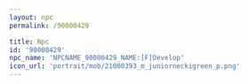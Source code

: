 ```yaml
---
layout: npc
permalink: /90000429

title: Npc
id: '90000429'
npc_name: 'NPCNAME_90000429_NAME:[F]Develop'
icon_url: 'portrait/mob/21000393_m_juniorneckigreen_p.png'
---
```

